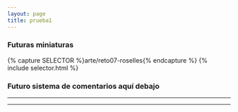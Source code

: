 ```yaml
---
layout: page
title: prueba1
---
```


### Futuras miniaturas

<div>
{% capture SELECTOR %}arte/reto07-roselles{% endcapture %}
{% include selector.html %}
</div>

### Futuro sistema de comentarios aquí debajo

<hr/>
<script defer src="https://commento.pinturitas.com:8080/js/commento.js"></script>
<div id="commento"></div>
<hr/>

